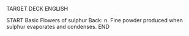 TARGET DECK
ENGLISH

START
Basic
Flowers of sulphur
Back: n. Fine powder produced when sulphur evaporates and condenses.
END
